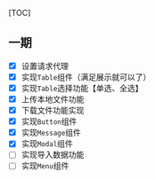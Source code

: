 [TOC]

## 一期
- [x] 设置请求代理
- [x] 实现`Table`组件（满足展示就可以了）  
- [x] 实现`Table`选择功能【单选、全选】
- [x] 上传本地文件功能
- [x] 下载文件功能实现
- [x] 实现`Button`组件
- [x] 实现`Message`组件
- [x] 实现`Modal`组件
- [ ] 实现导入数据功能
- [ ] 实现`Menu`组件
